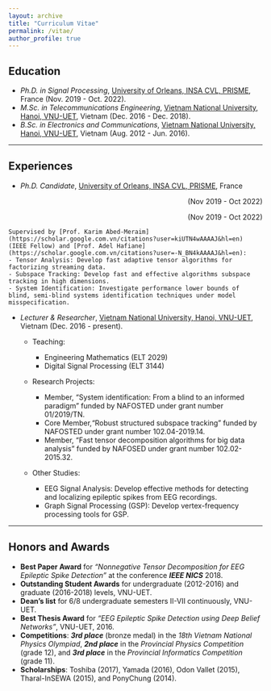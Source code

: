 ```yaml
---
layout: archive
title: "Curriculum Vitae"
permalink: /vitae/
author_profile: true
---
```


## Education

* *Ph.D. in Signal Processing*, [University of Orleans, INSA CVL, PRISME](https://www.univ-orleans.fr/fr/prisme), France (Nov. 2019 - Oct. 2022).
* *M.Sc. in Telecommunications Engineering*, [Vietnam National University, Hanoi, VNU-UET](https://vnu.edu.vn/eng/), Vietnam (Dec. 2016 - Dec. 2018). 
* *B.Sc. in Electronics and Communications*, [Vietnam National University, Hanoi, VNU-UET](https://vnu.edu.vn/eng/), Vietnam (Aug. 2012 - Jun. 2016). 


---
## Experiences

* *Ph.D. Candidate*, [University of Orleans, INSA CVL, PRISME](https://www.univ-orleans.fr/fr/prisme), France  

<div style="text-align: right"> (Nov 2019 - Oct 2022) </div>
 <p style='text-align: right;'> (Nov 2019 - Oct 2022) </p>
 
 
    Supervised by [Prof. Karim Abed-Meraim](https://scholar.google.com.vn/citations?user=kiUTN4wAAAAJ&hl=en) (IEEE Fellow) and [Prof. Adel Hafiane](https://scholar.google.com.vn/citations?user=-N_BN4kAAAAJ&hl=en): 
    - Tensor Analysis: Develop fast adaptive tensor algorithms for factorizing streaming data.
    - Subspace Tracking: Develop fast and effective algorithms subspace tracking in high dimensions.
    - System Identification: Investigate performance lower bounds of blind, semi-blind systems identification techniques under model misspecification.

* *Lecturer & Researcher*, [Vietnam National University, Hanoi, VNU-UET](https://vnu.edu.vn/eng/), Vietnam (Dec. 2016 - present). 
    - Teaching:
        - Engineering Mathematics (ELT 2029) 
        - Digital Signal Processing (ELT 3144) 

    - Research Projects: 
        - Member, “System identification: From a blind to an informed paradigm” funded by NAFOSTED under grant number 01/2019/TN. 
        - Core Member,“Robust structured subspace tracking” funded by NAFOSTED under grant number 102.04-2019.14. 
        - Member, “Fast tensor decomposition algorithms for big data analysis” funded by NAFOSED under grant number 102.02-2015.32. 

    - Other Studies: 
        - EEG Signal Analysis: Develop effective methods for detecting and localizing epileptic spikes from EEG recordings. 
        - Graph Signal Processing (GSP): Develop vertex-frequency processing tools for GSP. 


---
## Honors and Awards
* **Best Paper Award** for *“Nonnegative Tensor Decomposition for EEG Epileptic Spike Detection”* at the conference ***IEEE NICS*** 2018.
*  **Outstanding Student Awards** for undergraduate (2012-2016) and graduate (2016-2018) levels, VNU-UET.
* **Dean’s list** for 6/8 undergraduate semesters II-VII continuously, VNU-UET.
* **Best Thesis Award** for *“EEG Epileptic Spike Detection using Deep Belief Networks”*, VNU-UET, 2016.
* **Competitions**: ***3rd place*** (bronze medal) in the *18th Vietnam National Physics Olympiad*, ***2nd place*** in the *Provincial Physics Competition* (grade 12), and ***3rd place*** in the *Provincial Informatics Competition* (grade 11).
* **Scholarships**: Toshiba (2017), Yamada (2016), Odon Vallet (2015), Tharal-InSEWA (2015), and PonyChung (2014).

